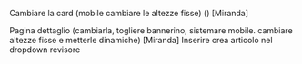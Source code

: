 
Cambiare la card (mobile cambiare le altezze fisse) () [Miranda]



Pagina dettaglio (cambiarla, togliere bannerino, sistemare mobile. cambiare altezze fisse e metterle dinamiche) [Miranda]
Inserire crea articolo nel dropdown revisore
